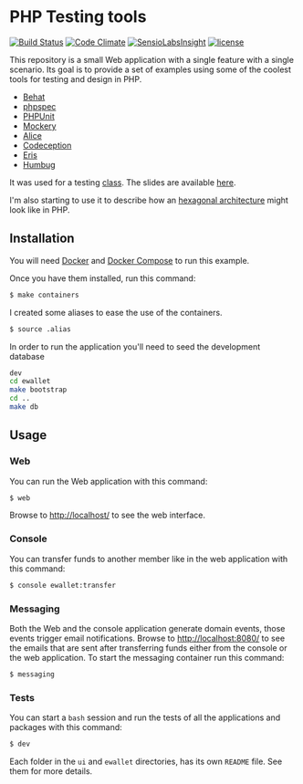 # PHP Testing tools

[![Build Status](https://travis-ci.org/MontealegreLuis/php-testing-tools.svg?branch=master)](https://travis-ci.org/MontealegreLuis/php-testing-tools)
[![Code Climate](https://codeclimate.com/github/MontealegreLuis/php-testing-tools/badges/gpa.svg)](https://codeclimate.com/github/MontealegreLuis/php-testing-tools)
[![SensioLabsInsight](https://insight.sensiolabs.com/projects/b1fa13fc-3d1b-4b48-8bb1-4f0bb64d8a5b/mini.png)](https://insight.sensiolabs.com/projects/b1fa13fc-3d1b-4b48-8bb1-4f0bb64d8a5b)
[![license](https://img.shields.io/github/license/mashape/apistatus.svg?maxAge=2592000)](LICENSE)

This repository is a small Web application with a single feature with a single scenario. 
Its goal is to provide a set of examples using some of the coolest tools for testing and design in PHP.

* [Behat][4]
* [phpspec][5]
* [PHPUnit][6]
* [Mockery][7]
* [Alice][8]
* [Codeception][9]
* [Eris][10]
* [Humbug][11]

It was used for a testing [class][1]. The slides are available [here][2].

I'm also starting to use it to describe how an [hexagonal architecture][12] might look like in PHP.

## Installation

You will need [Docker][16] and [Docker Compose][17] to run this example. 

Once you have them installed, run this command:

```bash
$ make containers
```

I created some aliases to ease the use of the containers.

```bash
$ source .alias
```

In order to run the application you'll need to seed the development database

```bash
dev
cd ewallet
make bootstrap
cd ..
make db
```

## Usage

### Web

You can run the Web application with this command:

```bash
$ web
```

Browse to [http://localhost/][13] to see the web interface.

### Console

You can transfer funds to another member like in the web application with this
command:

```bash
$ console ewallet:transfer
```

### Messaging

Both the Web and the console application generate domain events, those events trigger email notifications. 
Browse to [http://localhost:8080/][15] to see the emails that are sent after transferring funds either from the console or the web application. 
To start the messaging container run this command:

```bash
$ messaging
```

### Tests

You can start a `bash` session and run the tests of all the applications and packages with this command:

```bash
$ dev
```

Each folder in the `ui` and `ewallet` directories, has its own `README` file. See them for more details.

[1]: http://escuela.it/cursos/php-web-congress-2015/
[2]: http://bit.ly/php-testing-tools
[4]: http://behat.readthedocs.org/en/latest/
[5]: http://www.phpspec.net/en/latest/
[6]: https://phpunit.de/
[7]: http://docs.mockery.io/en/latest/
[8]: https://github.com/nelmio/alice
[9]: http://codeception.com/
[10]: https://github.com/giorgiosironi/eris
[11]: https://github.com/padraic/humbug
[12]: http://alistair.cockburn.us/Hexagonal+architecture
[13]: http://localhost/
[14]: https://github.com/settings/tokens
[15]: http://localhost:8080/
[16]: https://www.docker.com/
[17]: https://docs.docker.com/compose/
